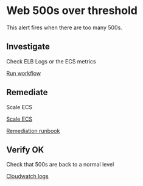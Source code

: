 # Web 500s over threshold
This alert fires when there are too many 500s.
 
## Investigate

Check ELB Logs or the ECS metrics

[Run workflow](https://console.transposit.com/mc/t/transposit/actions/action1)


## Remediate
Scale ECS

[Scale ECS](https://console.transposit.com/mc/t/transposit/actions/scale_ecs)

[Remediation runbook](https://console.transposit.com/mc/t/transposit/runbooks/remediation_runbook)

## Verify OK
Check that 500s are back to a normal level

[Cloudwatch logs](https://console.transposit.com/mc/t/transposit/actions/cloudwatch_logs)
